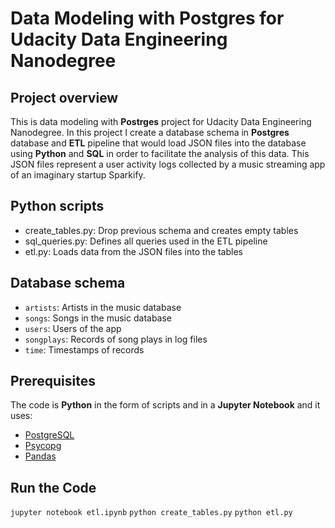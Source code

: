 # Data Modeling with Postgres for Udacity Data Engineering Nanodegree

## Project overview
This is data modeling with **Postrges** project for Udacity Data Engineering Nanodegree. In this project I create a database schema in **Postgres** database and **ETL** pipeline that would load JSON files into the database using **Python** and **SQL** in order to facilitate the analysis of this data. This JSON files represent a user activity logs collected by a music streaming app of an imaginary startup Sparkify.

## Python scripts

* create_tables.py: Drop previous schema and creates empty tables
* sql_queries.py: Defines all queries used in the ETL pipeline
* etl.py: Loads data from the JSON files into the tables

## Database schema

* `artists`: Artists in the music database
* `songs`: Songs in the music database
* `users`: Users of the app
* `songplays`: Records of song plays in log files 
* `time`: Timestamps of records

## Prerequisites
The code is **Python** in the form of scripts and in a **Jupyter Notebook** and it uses:

* [PostgreSQL](https://https://https://numpy.org/)
* [Psycopg](https://pypi.org/project/psycopg2/)
* [Pandas](https://pandas.pydata.org/)

## Run the Code

`jupyter notebook etl.ipynb`
`python create_tables.py`
`python etl.py`
